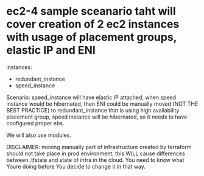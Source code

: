 # ec2-4 sample sceanario taht will cover creation of 2 ec2 instances with usage of placement groups, elastic IP and ENI

instances: 
* redundant_instance
* speed_instance

Scenario:
speed_instance will have elastic IP attached, when speed instance would be hibernated, then ENI could be manually moved (NOT THE BEST PRACTICE) to redundant_instance that is using high availability placement group, speed instance will be hibernated, so it needs to have configured proper ebs. 

We will also use modules. 

DISCLAIMER: 
moving manually part of infrastructure created by terraform should not take place in prod environment, this WILL cause differences between .tfstate and state of infra in the cloud. 
You need to know what Youre doing before You decide to change it in that way.
